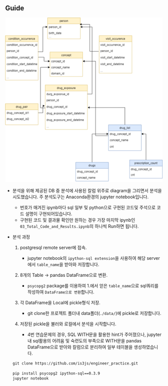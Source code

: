 ## Guide

![image-20210801203005753](https://raw.githubusercontent.com/is3js/screenshots/main/image-20210801203005753.png)

- 분석을 위해 제공된 DB 중 분석에 사용된 칼럼 위주로 diagram을 그리면서 분석을 시도했습니다. 주 분석도구는 Anaconda환경의 jupyter notebook입니다.

  - 번호가 매겨진 ipynb마다 sql 일부 및 python으로 구현된 코드및 주석으로 코드 설명이 구현되어있습니다.
  - 구현된 코드 및 결과물 확인만 원하는 경우 가장 마지막 ipynb인 `03_Total_Code_and_Results.ipynb`의 하나씩 Run하면 됩니다.

- 분석 과정

  1. postgresql remote server에 접속.
     - jupyter notebook의 `ipython-sql extension`을 사용하여 해당 server에서 `table_name`을 받아와 저장합니다.
  2. 8개의 Table -> pandas DataFrame으로 변환.
     - `psycopg2` package를 이용하여 1.에서 얻은 `table_name`으로 sql쿼리를 작성하여 `DataFrame으로 변환`합니다.
  3. 각 DataFrame을 Local에 pickle형식 저장.

     - git clone한 프로젝트 폴더내 data폴더(`./data/`)에 pickle로 저장합니다.

  4. 저장된 pickle을 불러와 로컬에서 분석을 시작합니다.
     - 4번 연습문제의 경우, SQL WITH문을 활용한 hint가 주어졌으나, jupyter내 sql활용의 어려움 및 숙련도의 부족으로 WITH문을 pandas DataFrame으로 받아와 칼럼으로 분리하여 일부 테이블을 생성하였습니다.

  ```
  git clone https://github.com/is3js/engineer_practice.git

  pip install psycopg2 ipython-sql==0.3.9
  jupyter notebook
  ```
